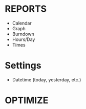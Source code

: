 # REPORTS #

* Calendar
* Graph
* Burndown
* Hours/Day
* Times

# Settings #

* Datetime (today, yesterday, etc.)

# OPTIMIZE #

